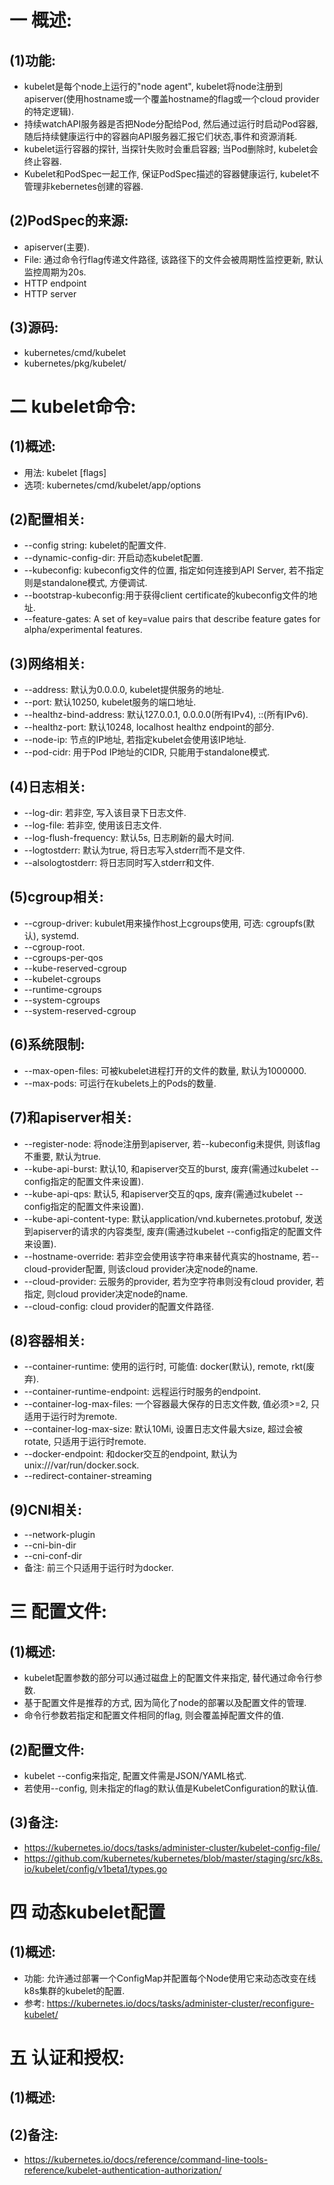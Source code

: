 # 一 概述:
## (1)功能:
- kubelet是每个node上运行的"node agent", kubelet将node注册到apiserver(使用hostname或一个覆盖hostname的flag或一个cloud provider的特定逻辑).
- 持续watchAPI服务器是否把Node分配给Pod, 然后通过运行时启动Pod容器, 随后持续健康运行中的容器向API服务器汇报它们状态,事件和资源消耗.
- kubelet运行容器的探针, 当探针失败时会重启容器; 当Pod删除时, kubelet会终止容器.
- Kubelet和PodSpec一起工作, 保证PodSpec描述的容器健康运行, kubelet不管理非kebernetes创建的容器.

## (2)PodSpec的来源:
- apiserver(主要).
- File: 通过命令行flag传递文件路径, 该路径下的文件会被周期性监控更新, 默认监控周期为20s.
- HTTP endpoint
- HTTP server

## (3)源码:
- kubernetes/cmd/kubelet
- kubernetes/pkg/kubelet/

# 二 kubelet命令:
## (1)概述:
- 用法: kubelet [flags]
- 选项: kubernetes/cmd/kubelet/app/options

## (2)配置相关:
- --config string: kubelet的配置文件.
- --dynamic-config-dir: 开启动态kubelet配置.
- --kubeconfig: kubeconfig文件的位置, 指定如何连接到API Server, 若不指定则是standalone模式, 方便调试.
- --bootstrap-kubeconfig:用于获得client certificate的kubeconfig文件的地址.
- --feature-gates: A set of key=value pairs that describe feature gates for alpha/experimental features.

## (3)网络相关:
- --address: 默认为0.0.0.0, kubelet提供服务的地址.
- --port: 默认10250, kubelet服务的端口地址.
- --healthz-bind-address: 默认127.0.0.1, 0.0.0.0(所有IPv4), ::(所有IPv6).
- --healthz-port: 默认10248, localhost healthz endpoint的部分.
- --node-ip: 节点的IP地址, 若指定kubelet会使用该IP地址.
- --pod-cidr: 用于Pod IP地址的CIDR, 只能用于standalone模式.

## (4)日志相关:
- --log-dir: 若非空, 写入该目录下日志文件.
- --log-file: 若非空, 使用该日志文件.
- --log-flush-frequency: 默认5s, 日志刷新的最大时间.
- --logtostderr: 默认为true, 将日志写入stderr而不是文件.
- --alsologtostderr: 将日志同时写入stderr和文件.

## (5)cgroup相关:
- --cgroup-driver: kubulet用来操作host上cgroups使用, 可选: cgroupfs(默认), systemd.
- --cgroup-root. 
- --cgroups-per-qos
- --kube-reserved-cgroup
- --kubelet-cgroups
- --runtime-cgroups
- --system-cgroups
- --system-reserved-cgroup

## (6)系统限制:
- --max-open-files: 可被kubelet进程打开的文件的数量, 默认为1000000.
- --max-pods: 可运行在kubelets上的Pods的数量.

## (7)和apiserver相关:
- --register-node: 将node注册到apiserver, 若--kubeconfig未提供, 则该flag不重要, 默认为true.
- --kube-api-burst: 默认10, 和apiserver交互的burst, 废弃(需通过kubelet --config指定的配置文件来设置).
- --kube-api-qps: 默认5, 和apiserver交互的qps, 废弃(需通过kubelet --config指定的配置文件来设置).
- --kube-api-content-type: 默认application/vnd.kubernetes.protobuf, 发送到apiserver的请求的内容类型, 废弃(需通过kubelet --config指定的配置文件来设置).
- --hostname-override: 若非空会使用该字符串来替代真实的hostname, 若--cloud-provider配置, 则该cloud provider决定node的name.
- --cloud-provider: 云服务的provider, 若为空字符串则没有cloud provider, 若指定, 则cloud provider决定node的name.
- --cloud-config: cloud provider的配置文件路径.

## (8)容器相关:
- --container-runtime: 使用的运行时, 可能值: docker(默认), remote, rkt(废弃).
- --container-runtime-endpoint: 远程运行时服务的endpoint.
- --container-log-max-files: 一个容器最大保存的日志文件数, 值必须>=2, 只适用于运行时为remote.
- --container-log-max-size: 默认10Mi, 设置日志文件最大size, 超过会被rotate, 只适用于运行时remote.
- --docker-endpoint: 和docker交互的endpoint, 默认为unix:///var/run/docker.sock.
- --redirect-container-streaming

## (9)CNI相关:
- --network-plugin
- --cni-bin-dir
- --cni-conf-dir
- 备注: 前三个只适用于运行时为docker.

# 三 配置文件:
## (1)概述:
- kubelet配置参数的部分可以通过磁盘上的配置文件来指定, 替代通过命令行参数.
- 基于配置文件是推荐的方式, 因为简化了node的部署以及配置文件的管理.
- 命令行参数若指定和配置文件相同的flag, 则会覆盖掉配置文件的值.

## (2)配置文件:
- kubelet --config来指定, 配置文件需是JSON/YAML格式.
- 若使用--config, 则未指定的flag的默认值是KubeletConfiguration的默认值.

## (3)备注:
- https://kubernetes.io/docs/tasks/administer-cluster/kubelet-config-file/
- https://github.com/kubernetes/kubernetes/blob/master/staging/src/k8s.io/kubelet/config/v1beta1/types.go

# 四 动态kubelet配置
## (1)概述:
- 功能: 允许通过部署一个ConfigMap并配置每个Node使用它来动态改变在线k8s集群的kubelet的配置.
- 参考: https://kubernetes.io/docs/tasks/administer-cluster/reconfigure-kubelet/

# 五 认证和授权:
## (1)概述:

## (2)备注:
- https://kubernetes.io/docs/reference/command-line-tools-reference/kubelet-authentication-authorization/
